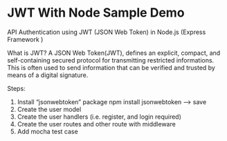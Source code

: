 # JWT With Node Sample Demo

API Authentication using JWT (JSON Web Token) in Node.js (Express Framework )

What is JWT?
A JSON Web Token(JWT), defines an explicit, compact, and self-containing secured protocol for transmitting restricted informations. This is often used to send information that can be verified and trusted by means of a digital signature.

Steps:
1. Install “jsonwebtoken” package npm install jsonwebtoken --> save
2. Create the user model
3. Create the user handlers (i.e. register, and login required)
4. Create the user routes and other route with middleware
5. Add mocha test case
